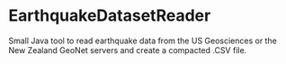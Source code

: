# EarthquakeDatasetReader

Small Java tool to read earthquake data from the US Geosciences or the New Zealand GeoNet servers and create a compacted .CSV file.
